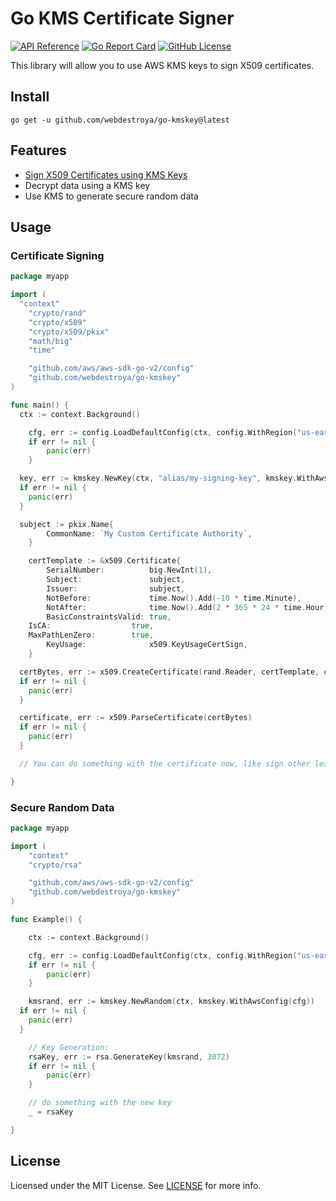 # Go KMS Certificate Signer

[![API Reference](https://pkg.go.dev/badge/github.com/webdestroya/go-kmskey)](https://pkg.go.dev/github.com/webdestroya/go-kmskey?tab=doc)
[![Go Report Card](https://goreportcard.com/badge/github.com/webdestroya/go-kmskey)](https://goreportcard.com/report/github.com/webdestroya/go-kmskey)
[![GitHub License](https://img.shields.io/github/license/webdestroya/go-kmskey)](LICENSE)

This library will allow you to use AWS KMS keys to sign X509 certificates.

## Install

```
go get -u github.com/webdestroya/go-kmskey@latest
```

## Features
* [Sign X509 Certificates using KMS Keys](#certificate-signing)
* Decrypt data using a KMS key
* Use KMS to generate secure random data

## Usage

### Certificate Signing

```go
package myapp

import (
  "context"
	"crypto/rand"
	"crypto/x509"
	"crypto/x509/pkix"
	"math/big"
	"time"

	"github.com/aws/aws-sdk-go-v2/config"
	"github.com/webdestroya/go-kmskey"
)

func main() {
  ctx := context.Background()

	cfg, err := config.LoadDefaultConfig(ctx, config.WithRegion("us-east-1"))
	if err != nil {
		panic(err)
	}

  key, err := kmskey.NewKey(ctx, "alias/my-signing-key", kmskey.WithAwsConfig(cfg))
  if err != nil {
    panic(err)
  }

  subject := pkix.Name{
		CommonName: `My Custom Certificate Authority`,
	}

	certTemplate := &x509.Certificate{
		SerialNumber:          big.NewInt(1),
		Subject:               subject,
		Issuer:                subject,
		NotBefore:             time.Now().Add(-10 * time.Minute),
		NotAfter:              time.Now().Add(2 * 365 * 24 * time.Hour),
		BasicConstraintsValid: true,
    IsCA:                  true,
    MaxPathLenZero:        true,
		KeyUsage:              x509.KeyUsageCertSign,
	}

  certBytes, err := x509.CreateCertificate(rand.Reader, certTemplate, certTemplate, key.Public(), key)
  if err != nil {
    panic(err)
  }

  certificate, err := x509.ParseCertificate(certBytes)
  if err != nil {
    panic(err)
  }

  // You can do something with the certificate now, like sign other leaf certificates

}
```

### Secure Random Data
```go
package myapp

import (
	"context"
	"crypto/rsa"

	"github.com/aws/aws-sdk-go-v2/config"
	"github.com/webdestroya/go-kmskey"
)

func Example() {

	ctx := context.Background()

	cfg, err := config.LoadDefaultConfig(ctx, config.WithRegion("us-east-1"))
	if err != nil {
		panic(err)
	}

	kmsrand, err := kmskey.NewRandom(ctx, kmskey.WithAwsConfig(cfg))
  if err != nil {
    panic(err)
  }

	// Key Generation:
	rsaKey, err := rsa.GenerateKey(kmsrand, 3072)
	if err != nil {
		panic(err)
	}

	// do something with the new key
	_ = rsaKey

}

```


## License

Licensed under the MIT License. See [LICENSE](LICENSE) for more info.